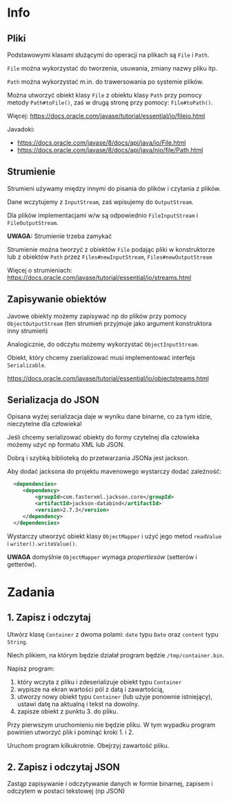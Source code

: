# Info
## Pliki

Podstawowymi klasami służącymi do operacji na plikach są `File` i `Path`.

`File` można wykorzystać do tworzenia, usuwania, zmiany nazwy pliku itp.

`Path` można wykorzystać m.in. do trawersowania po systemie plików.

Można utworzyć obiekt klasy `File` z obiektu klasy `Path` przy pomocy metody `Path#toFile()`, zaś w drugą stronę przy pomocy: `File#toPath()`.

Więcej: https://docs.oracle.com/javase/tutorial/essential/io/fileio.html

Javadoki:
- https://docs.oracle.com/javase/8/docs/api/java/io/File.html
- https://docs.oracle.com/javase/8/docs/api/java/nio/file/Path.html

## Strumienie
Strumieni używamy między innymi do pisania do plików i czytania z plików.

Dane wczytujemy z `InputStream`, zaś wpisujemy do `OutputStream`.

Dla plików implementacjami w/w są odpowiednio `FileInputStream` i `FileOutputStream`.

**UWAGA:** Strumienie trzeba zamykać

Strumienie można tworzyć z obiektów `File` podając pliki w konstruktorze lub z obiektów `Path` przez `Files#newInputStream`, `Files#newOutputStream`

Więcej o strumieniach: https://docs.oracle.com/javase/tutorial/essential/io/streams.html

## Zapisywanie obiektów
Javowe obiekty możemy zapisywać np do plików przy pomocy `ObjectOutputStream` (ten strumień przyjmuje jako argument konstruktora inny strumień)

Analogicznie, do odczytu możemy wykorzystać `ObjectInputStream`.

Obiekt, który chcemy zserializować musi implementować interfejs `Serializable`.

https://docs.oracle.com/javase/tutorial/essential/io/objectstreams.html


## Serializacja do JSON
Opisana wyżej serializacja daje w wyniku dane binarne, co za tym idzie, nieczytelne dla człowiekal

Jeśli chcemy serializować obiekty do formy czytelnej dla człowieka możemy użyć np formatu XML lub JSON.

Dobrą i szybką biblioteką do przetwarzania JSONa jest jackson.

Aby dodać jacksona do projektu mavenowego wystarczy dodać zależność:

```xml
  <dependencies>
     <dependency>
         <groupId>com.fasterxml.jackson.core</groupId>
         <artifactId>jackson-databind</artifactId>
         <version>2.7.3</version>
     </dependency>
  </dependencies>
```

Wystarczy utworzyć obiekt klasy `ObjectMapper` i użyć jego metod `readValue` i `writer().writeValue()`.

**UWAGA** domyślnie `ObjectMapper` wymaga *propertiesów* (setterów i getterów).

# Zadania

## 1. Zapisz i odczytaj
Utwórz klasę `Container` z dwoma polami: `date` typu `Date` oraz `content` typu `String`.

Niech plikiem, na którym będzie działał program będzie `/tmp/container.bin`.

Napisz program:
1. który wczyta z pliku i zdeserializuje obiekt typu `Container`
2. wypisze na ekran wartości pól z datą i zawartością,
3. utworzy nowy obiekt typu `Container`  (lub użyje ponownie istniejący), ustawi datę na aktualną i tekst na dowolny.
4. zapisze obiekt z punktu 3. do pliku.

Przy pierwszym uruchomieniu nie będzie pliku. W tym wypadku program powinien utworzyć plik i pominąć kroki 1. i 2.

Uruchom program kilkukrotnie. Obejrzyj zawartość pliku.

## 2. Zapisz i odczytaj JSON
Zastąp zapisywanie i odczytywanie danych w formie binarnej, zapisem i odczytem w postaci tekstowej (np JSON)
